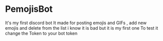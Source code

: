 # PemojisBot
It's my first discord bot 
It made for posting emojis and GIFs , add new emojis and delete from the list 
i know it is bad but it is my first one
To test it change the Token to your bot token
